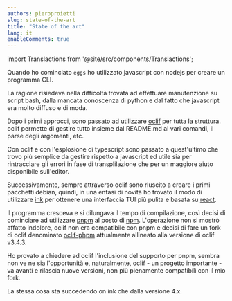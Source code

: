 ```yaml
---
authors: pieroproietti
slug: state-of-the-art
title: "State of the art"
lang: it
enableComments: true
---
```


import Translactions from '@site/src/components/Translactions';

<Translactions />

Quando ho cominciato `eggs` ho utilizzato javascript con nodejs per creare un programma CLI.

La ragione risiedeva nella difficoltà trovata ad effettuare manutenzione su script bash, dalla mancata conoscenza di python e dal fatto che javascript era molto diffuso e di moda.

Dopo i primi approcci, sono passato ad utilizzare [oclif](oclif.io) per tutta la struttura. oclif permette di gestire tutto insieme dal README.md ai vari comandi, il parse degli argomenti, etc.

Con oclif e con l'esplosione di typescript sono passato a quest'ultimo che trovo più semplice da gestire rispetto a javascript ed utile sia per rintracciare gli errori in fase di transplilazione che per un maggiore aiuto disponibile sull'editor.

Successivamente, sempre attraverso oclif sono riuscito a creare i primi pacchetti debian, quindi, in una enfasi di novità ho trovato il modo di utilizzare [ink](https://github.com/vadimdemedes/ink) per ottenere una interfaccia TUI più pulita e basata su [react](https://react.dev/).

Il programma cresceva e si dilungava il tempo di compilazione, così decisi di cominciare ad utilizzare [pnpm](pnpm.io) al posto di [npm](https://www.npmjs.com/). L'operazione non si mostrò affatto indolore, oclif non era compatibile con pnpm e decisi di fare un fork di oclif denominato [oclif-phpm](https://github.com/pieroproietti/oclif-pnpm) attualmente allineato alla versione di oclif v3.4.3.

Ho provato a chiedere ad oclif l'inclusione del supporto per pnpm, sembra non ve ne sia l'opportunità e, naturalmente, oclif - un progetto importante - va avanti e rilascia nuove versioni, non più pienamente compatibili con il mio fork.

La stessa cosa sta succedendo on ink che dalla versione 4.x.

